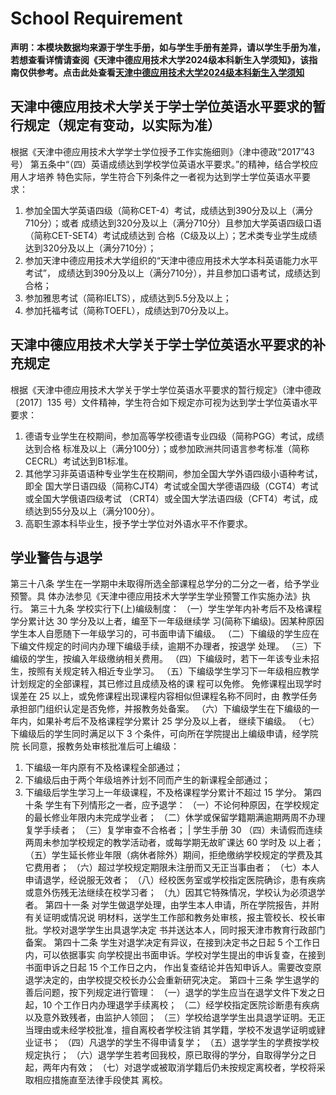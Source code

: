 # School Requirement

**声明：本模块数据均来源于学生手册，如与学生手册有差异，请以学生手册为准，若想查看详情请查阅《天津中德应用技术大学2024级本科新生入学须知》，该指南仅供参考。点击此处查看[天津中德应用技术大学2024级本科新生入学须知](https://zs.tsguas.edu.cn/info/1035/2918.htm)**

## 天津中德应用技术大学关于学士学位英语水平要求的暂行规定（规定有变动，以实际为准）
根据《天津中德应用技术大学学士学位授予工作实施细则》（津中德政“2017”43号）
第五条中“（四）英语成绩达到学校学位英语水平要求。”的精神，结合学校应用人才培养
特色实际，学生符合下列条件之一者视为达到学士学位英语水平要求：
1. 参加全国大学英语四级（简称CET-4）考试，成绩达到390分及以上（满分710分）；或者
   成绩达到320分及以上（满分710分）且参加大学英语四级口语（简称CET-SET4）考试成绩达到
   合格（C级及以上）；艺术类专业学生成绩达到320分及以上（满分710分）；
2. 参加天津中德应用技术大学组织的“天津中德应用技术大学本科英语能力水平考试”，
   成绩达到390分及以上（满分710分），并且参加口语考试，成绩达到合格；
3. 参加雅思考试（简称IELTS），成绩达到5.5分及以上；
4. 参加托福考试（简称TOEFL），成绩达到70分及以上。

## 天津中德应用技术大学关于学士学位英语水平要求的补充规定
根据《天津中德应用技术大学关于学士学位英语水平要求的暂行规定》（津中德政〔2017〕135
号）文件精神，学生符合如下规定亦可视为达到学士学位英语水平要求：
1. 德语专业学生在校期间，参加高等学校德语专业四级（简称PGG）考试，成绩达到合格
   标准及以上（满分100分）；或参加欧洲共同语言参考标准（简称 CECRL）考试达到B1标准。
2. 其他学习非英语语种专业学生在校期间，参加全国大学外语四级小语种考试，即全
   国大学日语四级（简称CJT4）考试或全国大学德语四级（CGT4）考试或全国大学俄语四级考试
   （CRT4）或全国大学法语四级（CFT4）考试，成绩达到55分及以上（满分100分）。
3. 高职生源本科毕业生，授予学士学位对外语水平不作要求。

## 学业警告与退学
第三十八条 学生在一学期中未取得所选全部课程总学分的二分之一者，给予学业预警。具
体办法参见《天津中德应用技术大学学生学业预警工作实施办法》执行。
第三十九条 学校实行下(上)编级制度：
（一）学生学年内补考后不及格课程学分累计达 30 学分及以上者，编至下一年级继续学
习(简称下编级)。因某种原因学生本人自愿随下一年级学习的，可书面申请下编级。
（二）下编级的学生应在下编文件规定的时间内办理下编级手续，逾期不办理者，按退学
处理。
（三）下编级的学生，按编入年级缴纳相关费用。
（四）下编级时，若下一年该专业未招生，按照有关规定转入相近专业学习。
（五）下编级学生学习下一年级相应教学计划规定的全部课程，其已修过且成绩及格的课
程可以免修。
免修课程出现学时误差在 25 以上，或免修课程出现课程内容相似但课程名称不同时，由
教学任务承担部门组织认定是否免修，并报教务处备案。
（六）下编级学生在下编级的一年内，如果补考后不及格课程学分累计 25 学分及以上者，
继续下编级。
（七）下编级后的学生同时满足以下 3 个条件，可向所在学院提出上编级申请，经学院院
长同意，报教务处审核批准后可上编级：
1. 下编级一年内原有不及格课程全部通过；
2. 下编级后由于两个年级培养计划不同而产生的新课程全部通过；
3. 下编级后学生学习上一年级课程，不及格课程学分累计不超过 15 学分。
   第四十条 学生有下列情形之一者，应予退学：
   （一）不论何种原因，在学校规定的最长修业年限内未完成学业者；
   （二）休学或保留学籍期满逾期两周不办理复学手续者；
   （三）复学审查不合格者；
   | 学生手册 30 （四）未请假而连续两周未参加学校规定的教学活动者，或每学期无故旷课达 60 学时及
   以上者；
   （五）学生延长修业年限（病休者除外）期间，拒绝缴纳学校规定的学费及其它费用者；
   （六）超过学校规定期限未注册而又无正当事由者；
   （七）本人申请退学，经说服无效者；
   （八）经校医务室或学校指定医院确诊，患有疾病或意外伤残无法继续在校学习者；
   （九）因其它特殊情况，学校认为必须退学者。
   第四十一条 对学生做退学处理，由学生本人申请，所在学院报告，并附有关证明或情况说
   明材料，送学生工作部和教务处审核，报主管校长、校长审批。学校对退学学生出具退学决定
   书并送达本人，同时报天津市教育行政部门备案。
   第四十二条 学生对退学决定有异议，在接到决定书之日起 5 个工作日内，可以依据事实
   向学校提出书面申诉。学校对学生提出的申诉复查，在接到书面申诉之日起 15 个工作日之内，
   作出复查结论并告知申诉人。需要改变原退学决定的，由学校提交校长办公会重新研究决定。
   第四十三条 学生退学的善后问题，按下列规定进行管理：
   （一）退学的学生应当在退学文件下发之日起，10 个工作日内办理退学手续离校；
   （二）经学校指定医院诊断患有疾病以及意外致残者，由监护人领回；
   （三）学校给退学学生出具退学证明。无正当理由或未经学校批准，擅自离校者学校注销
   其学籍，学校不发退学证明或肄业证书；
   （四）凡退学的学生不得申请复学；
   （五）退学学生的学费按学校规定执行；
   （六）退学学生若考回我校，原已取得的学分，自取得学分之日起，两年内有效；
   （七）对退学或被取消学籍后仍未按规定离校者，学校将采取相应措施直至法律手段使其
   离校。
